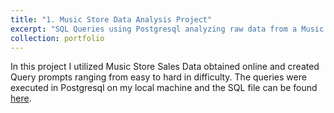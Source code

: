 ```yaml
---
title: "1. Music Store Data Analysis Project"
excerpt: "SQL Queries using Postgresql analyzing raw data from a Music Store Sales Data <br/><img src='/images/anastasia-saldatava-7Ys0u4woGQs-unsplash_1024x1024.jpg'>"
collection: portfolio
---
```


In this project I utilized Music Store Sales Data obtained online and created Query prompts ranging from easy to hard in difficulty. The queries were executed in Postgresql on my local machine and the SQL file can be found [here](https://github.com/daviddxuee/SQL_MUSIC_STORE). 
